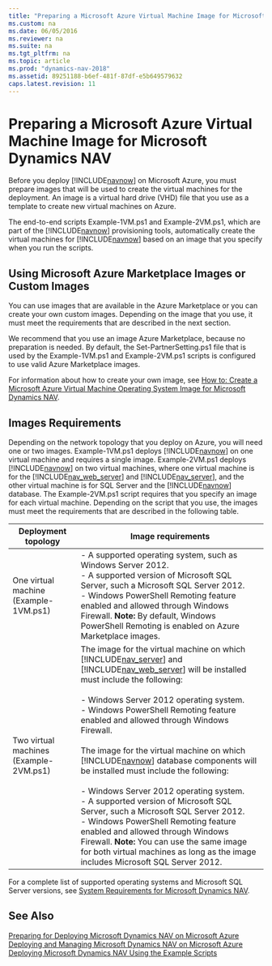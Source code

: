```yaml
---
title: "Preparing a Microsoft Azure Virtual Machine Image for Microsoft Dynamics NAV"
ms.custom: na
ms.date: 06/05/2016
ms.reviewer: na
ms.suite: na
ms.tgt_pltfrm: na
ms.topic: article
ms.prod: "dynamics-nav-2018"
ms.assetid: 89251188-b6ef-481f-87df-e5b649579632
caps.latest.revision: 11
---
```

# Preparing a Microsoft Azure Virtual Machine Image for Microsoft Dynamics NAV
Before you deploy [!INCLUDE[navnow](includes/navnow_md.md)] on Microsoft Azure, you must prepare images that will be used to create the virtual machines for the deployment. An image is a virtual hard drive \(VHD\) file that you use as a template to create new virtual machines on Azure.  

 The end-to-end scripts Example-1VM.ps1 and Example-2VM.ps1, which are part of the [!INCLUDE[navnow](includes/navnow_md.md)] provisioning tools, automatically create the virtual machines for [!INCLUDE[navnow](includes/navnow_md.md)] based on an image that you specify when you run the scripts.  

## Using Microsoft Azure Marketplace Images or Custom Images  
 You can use images that are available in the Azure Marketplace or you can create your own custom images. Depending on the image that you use, it must meet the requirements that are described in the next section.  

 We recommend that you use an image Azure Marketplace, because no preparation is needed. By default, the Set-PartnerSetting.ps1 file that is used by the Example-1VM.ps1 and Example-2VM.ps1 scripts is configured to use valid Azure Marketplace images.  

 For information about how to create your own image, see [How to: Create a Microsoft Azure Virtual Machine Operating System Image for Microsoft Dynamics NAV](How-to--Create-a-Microsoft-Azure-Virtual-Machine-Operating-System-Image-for-Microsoft-Dynamics-NAV.md).  

##  <a name="ImageRequirements"></a> Images Requirements  
 Depending on the network topology that you deploy on Azure, you will need one or two images. Example-1VM.ps1 deploys [!INCLUDE[navnow](includes/navnow_md.md)] on one virtual machine and requires a single image. Example-2VM.ps1 deploys [!INCLUDE[navnow](includes/navnow_md.md)] on two virtual machines, where one virtual machine is for the [!INCLUDE[nav_web_server](includes/nav_web_server_md.md)] and [!INCLUDE[nav_server](includes/nav_server_md.md)], and the other virtual machine is for SQL Server and the [!INCLUDE[navnow](includes/navnow_md.md)] database. The Example-2VM.ps1 script requires that you specify an image for each virtual machine. Depending on the script that you use, the images must meet the requirements that are described in the following table.  

|Deployment topology|Image requirements|  
|-------------------------|------------------------|  
|One virtual machine \(Example-1VM.ps1\)|-   A supported operating system, such as Windows Server 2012.<br />-   A supported version of Microsoft SQL Server, such a Microsoft SQL Server 2012.<br />-   Windows PowerShell Remoting feature enabled and allowed through Windows Firewall. **Note:**      By default, Windows PowerShell Remoting is enabled on Azure Marketplace images.|  
|Two virtual machines \(Example-2VM.ps1\)|The image for the virtual machine on which [!INCLUDE[nav_server](includes/nav_server_md.md)] and [!INCLUDE[nav_web_server](includes/nav_web_server_md.md)] will be installed must include the following:<br /><br /> -   Windows Server 2012 operating system.<br />-   Windows PowerShell Remoting feature enabled and allowed through Windows Firewall.<br /><br /> The image for the virtual machine on which [!INCLUDE[navnow](includes/navnow_md.md)] database components will be installed must include the following:<br /><br /> -   Windows Server 2012 operating system.<br />-   A supported version of Microsoft SQL Server, such a Microsoft SQL Server 2012.<br />-   Windows PowerShell Remoting feature enabled and allowed through Windows Firewall. **Note:**  You can use the same image for both virtual machines as long as the image includes Microsoft SQL Server 2012.|  

 For a complete list of supported operating systems and Microsoft SQL Server versions, see [System Requirements for Microsoft Dynamics NAV](System-Requirements-for-Microsoft-Dynamics-NAV.md).  

## See Also  
 [Preparing for Deploying Microsoft Dynamics NAV on Microsoft Azure](Preparing-for-Deploying-Microsoft-Dynamics-NAV-on-Microsoft-Azure.md)   
 [Deploying and Managing Microsoft Dynamics NAV on Microsoft Azure](Deploying-and-Managing-Microsoft-Dynamics-NAV-on-Microsoft-Azure.md)   
 [Deploying Microsoft Dynamics NAV Using the Example Scripts](Deploying-Microsoft-Dynamics-NAV-Using-the-Example-Scripts.md)
